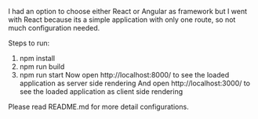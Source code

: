 I had an option to choose either React or Angular as framework but I went with React
because its a simple application with only one route, so not much configuration needed.

Steps to run:
1. npm install
2. npm run build
3. npm run start
Now open http://localhost:8000/ to see the loaded application as server side rendering
And open http://localhost:3000/ to see the loaded application as client side rendering

Please read README.md for more detail configurations.
